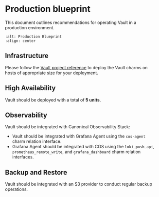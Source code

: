 # Production blueprint

This document outlines recommendations for operating Vault in a production environment. 

```{image} ../images/production_blueprint.png
:alt: Production Blueprint
:align: center
```

## Infrastructure

Please follow the [Vault project reference](https://developer.hashicorp.com/vault/tutorials/day-one-raft/raft-reference-architecture#hardware-sizing-for-vault-servers) to deploy the Vault charms on hosts of appropriate size for your deployment.

## High Availability

Vault should be deployed with a total of **5 units**.

## Observability

Vault should be integrated with Canonical Observability Stack:
- Vault should be integrated with Grafana Agent using the `cos-agent` charm relation interface.
- Grafana Agent should be integrated with COS using the `loki_push_api`, `prometheus_remote_write`, and `grafana_dashboard` charm relation interfaces.

## Backup and Restore

Vault should be integrated with an S3 provider to conduct regular backup operations.
